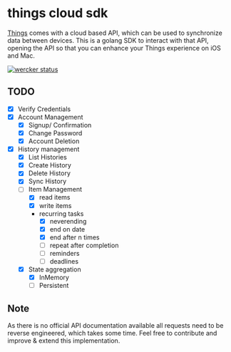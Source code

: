 # things cloud sdk

[Things](https://culturedcode.com/things/) comes with a cloud based API, which can
be used to synchronize data between devices.
This is a golang SDK to interact with that API, opening the API so that you
can enhance your Things experience on iOS and Mac.

[![wercker status](https://app.wercker.com/status/ddec74f2f7406079026aa44e8a004a86/s/master "wercker status")](https://app.wercker.com/project/byKey/ddec74f2f7406079026aa44e8a004a86)

## TODO

- [x] Verify Credentials
- [x] Account Management
  - [x] Signup/ Confirmation
  - [x] Change Password
  - [x] Account Deletion
- [x] History management
  - [x] List Histories
  - [x] Create History 
  - [x] Delete History
  - [x] Sync History
  - [ ] Item Management
    - [x] read items 
    - [x] write items
    - recurring tasks
      - [x] neverending
      - [x] end on date
      - [x] end after n times
      - [ ] repeat after completion
      - [ ] reminders
      - [ ] deadlines
  - [x] State aggregation
    - [x] InMemory
    - [ ] Persistent

## Note

As there is no official API documentation available all requests need to be reverse engineered,
which takes some time. Feel free to contribute and improve & extend this implementation.
